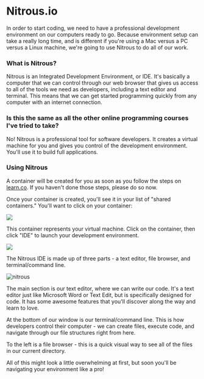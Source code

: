 # Nitrous.io

In order to start coding, we need to have a professional development environment on our computers ready to go. Because environment setup can take a really long time, and is different if you're using a Mac versus a PC versus a Linux machine, we're going to use Nitrous to do all of our work. 

### What is Nitrous?

Nitrous is an Integrated Development Environment, or IDE. It's basically a computer that we can control through our web browser that gives us access to all of the tools we need as developers, including a text editor and terminal. This means that we can get started programming quickly from any computer with an internet connection. 

### Is this the same as all the other online programming courses I've tried to take?

No! Nitrous is a professional tool for software developers. It creates a virtual machine for you and gives you control of the development environment. You'll use it to build full applications. 

### Using Nitrous

A container will be created for you as soon as you follow the steps on [learn.co](learn.co/nitrous). If you haven't done those steps, please do so now.

Once your container is created, you'll see it in your list of "shared containers." You'll want to click on your container:

<img src="https://s3.amazonaws.com/after-school-assets/nitrous-shared.png">


This container represents your virtual machine. Click on the container, then click "IDE" to launch your development environment. 

<img src="https://s3.amazonaws.com/after-school-assets/open-ide.png">

The Nitrous IDE is made up of three parts - a text editor, file browser, and terminal/command line.

<img src="https://s3.amazonaws.com/after-school-assets/nitrous_terminal.png" alt="nitrous">

The main section is our text editor, where we can write our code. It's a text editor just like Microsoft Word or Text Edit, but is specifically designed for code. It has some awesome features that you'll discover along the way and learn to love.

 At the bottom of our window is our terminal/command line. This is how developers control their computer - we can create files, execute code, and navigate through our file structures right from here. 

 To the left is a file browser - this is a quick visual way to see all of the files in our current directory.

 All of this might look a little overwhelming at first, but soon you'll be navigating your environment like a pro!
